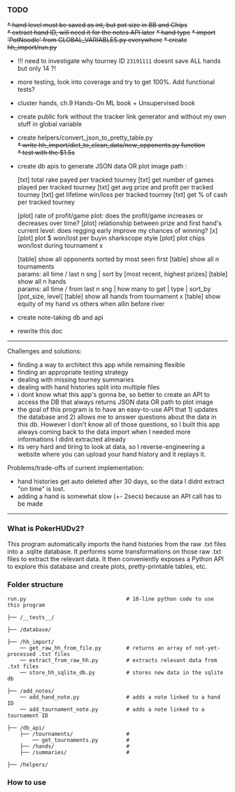 ### TODO

~~* hand level must be saved as int, but pot size in BB and Chips~~  
~~* extract hand ID, will need it for the notes API later~~
~~* hand type~~
~~* import 'PotNoodle' from GLOBAL_VARIABLES.py everywhere~~
~~* create hh_import/run.py~~

* !!! need to investigate why tourney ID `23191111` doesnt save ALL hands but only 14 ?! 

* more testing, look into coverage and try to get 100%. Add functional tests?

* cluster hands, ch.9 Hands-On ML book + Unsupervised book
* create public fork without the tracker link generator and without my own stuff in global variable
* create helpers/convert_json_to_pretty_table.py  
~~* write hh_import/dict_to_clean_data/new_opponents.py function~~  
~~* test with the $1.5s~~ 
* create db apis to generate JSON data OR plot image path :


    [txt] total rake payed per tracked tourney
    [txt] get number of games played per tracked tourney
    [txt] get avg prize and profit per tracked tourney
    [txt] get lifetime win/loss per tracked tourney
    [txt] get % of cash per tracked tourney
    
    [plot] rate of profit/game plot: does the profit/game increases or decreases over time?
    [plot] relationship between prize and first hand's current level: does regging early improve my chances of winning?
    [x] [plot] plot $ won/lost per buyin sharkscope style
    [plot] plot chips won/lost during tournament x
    
    [table] show all opponents sorted by most seen first 
    [table] show all n tournaments   
    params: all time / last n sng | sort by [most recent, highest prizes]
    [table] show all n hands   
    params: all time / from last n sng | how many to get | type | sort_by [pot_size, level]
    [table] show all hands from tournament x 
    [table] show equity of my hand vs others when allin before river

* create note-taking db and api
* rewrite this doc
_______


Challenges and solutions:
* finding a way to architect this app while remaining flexible
* finding an appropriate testing strategy
* dealing with missing tourney summaries
* dealing with hand histories split into multiple files
* i dont know what this app's gonna be, so better to create an API to access the DB that always returns JSON data OR path to plot image
* the goal of this program is to have an easy-to-use API that 1) updates the database and 2) allows me to answer questions about the data in this db. However I don't know all of those questions, so I built this app always coming back to the data import when I needed more informations I didnt extracted already
* its very hard and tiring to look at data, so I reverse-engineering a website where you can upload your hand history and it replays it.

Problems/trade-offs of current implementation:
* hand histories get auto deleted after 30 days, so the data I didnt extract "on time" is lost.
* adding a hand is somewhat slow (+- 2secs) because an API call has to be made
_______

### What is PokerHUDv2?

This program automatically imports the hand histories from the raw .txt files into a .sqlite database. 
It performs some transformations on those raw .txt files to extract the relevant data. It then conveniently exposes a Python API to explore this database and create plots, pretty-printable tables, etc. 

### Folder structure


    run.py                                # 10-line python code to use this program
    
    ├── /__tests__/     
    
    ├── /database/     

    ├── /hh_import/                       
        ── get_raw_hh_from_file.py        # returns an array of not-yet-processed .txt files
        ── extract_from_raw_hh.py         # extracts relevant data from .txt files
        ── store_hh_sqlite_db.py          # stores new data in the sqlite db
        
    ├── /add_notes/                        
        ── add_hand_note.py               # adds a note linked to a hand ID
        ── add_tournament_note.py         # adds a note linked to a tournament ID
        
    ├── /db_api/                         
        ├── /tournaments/                 # 
            ── get_tournaments.py         # 
        ├── /hands/                       # 
        ├── /summaries/                   # 
        
    ├── /helpers/                         


### How to use

